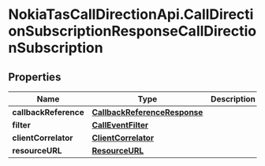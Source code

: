 # NokiaTasCallDirectionApi.CallDirectionSubscriptionResponseCallDirectionSubscription

## Properties
Name | Type | Description | Notes
------------ | ------------- | ------------- | -------------
**callbackReference** | [**CallbackReferenceResponse**](CallbackReferenceResponse.md) |  | 
**filter** | [**CallEventFilter**](CallEventFilter.md) |  | 
**clientCorrelator** | [**ClientCorrelator**](ClientCorrelator.md) |  | 
**resourceURL** | [**ResourceURL**](ResourceURL.md) |  | 



